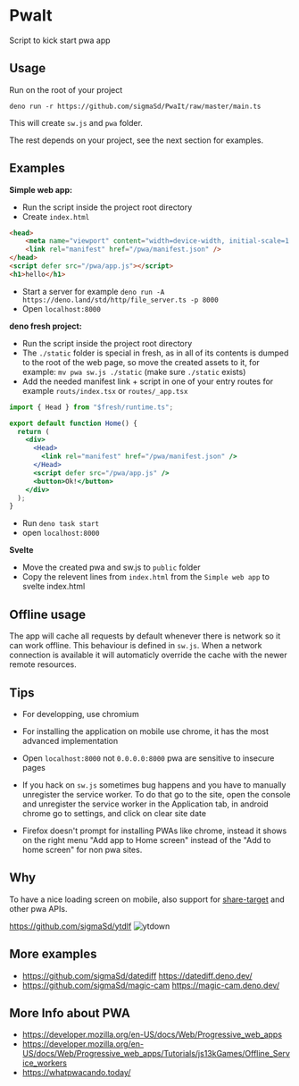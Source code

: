 # PwaIt

Script to kick start pwa app

## Usage

Run on the root of your project

```
deno run -r https://github.com/sigmaSd/PwaIt/raw/master/main.ts
```

This will create `sw.js` and `pwa` folder.

The rest depends on your project, see the next section for examples.

## Examples

**Simple web app:**

- Run the script inside the project root directory
- Create `index.html`

```html
<head>
    <meta name="viewport" content="width=device-width, initial-scale=1.0">
    <link rel="manifest" href="/pwa/manifest.json" />
</head>
<script defer src="/pwa/app.js"></script>
<h1>hello</h1>
```

- Start a server for example
  `deno run -A https://deno.land/std/http/file_server.ts -p 8000`
- Open `localhost:8000`

**deno fresh project:**

- Run the script inside the project root directory
- The `./static` folder is special in fresh, as in all of its contents is dumped
  to the root of the web page, so move the created assets to it, for example:
  `mv pwa sw.js ./static` (make sure `./static` exists)
- Add the needed manifest link + script in one of your entry routes for example
  `routs/index.tsx` or `routes/_app.tsx`

```jsx
import { Head } from "$fresh/runtime.ts";

export default function Home() {
  return (
    <div>
      <Head>
        <link rel="manifest" href="/pwa/manifest.json" />
      </Head>
      <script defer src="/pwa/app.js" />
      <button>Ok!</button>
    </div>
  );
}
```

- Run `deno task start`
- open `localhost:8000`

**Svelte**

- Move the created pwa and sw.js to `public` folder
- Copy the relevent lines from `index.html` from the `Simple web app` to svelte
  index.html

## Offline usage

The app will cache all requests by default whenever there is network so it can
work offline. This behaviour is defined in `sw.js`. When a network connection is
available it will automaticly override the cache with the newer remote resources.

## Tips

- For developping, use chromium
- For installing the application on mobile use chrome, it has the most advanced
  implementation

- Open `localhost:8000` not `0.0.0.0:8000` pwa are sensitive to insecure pages
- If you hack on `sw.js` sometimes bug happens and you have to manually unregister the service
  worker. To do that go to the site, open the console and unregister the service
  worker in the Application tab, in android chrome go to settings, and click on
  clear site date
- Firefox doesn't prompt for installing PWAs like chrome, instead it shows on the right menu "Add app to Home screen" instead of the "Add to home screen" for non pwa sites.

## Why

To have a nice loading screen on mobile, also support for
[share-target](https://web.dev/web-share-target/) and other pwa APIs.

https://github.com/sigmaSd/ytdlf
![ytdown](https://user-images.githubusercontent.com/22427111/194713700-d9b7a592-4165-4b3b-b5eb-f370785c1f22.png)

## More examples

- https://github.com/sigmaSd/datediff https://datediff.deno.dev/
- https://github.com/sigmaSd/magic-cam https://magic-cam.deno.dev/

## More Info about PWA
- https://developer.mozilla.org/en-US/docs/Web/Progressive_web_apps
- https://developer.mozilla.org/en-US/docs/Web/Progressive_web_apps/Tutorials/js13kGames/Offline_Service_workers
- https://whatpwacando.today/
